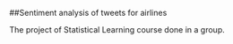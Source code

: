 ##Sentiment analysis of tweets for airlines

The project of Statistical Learning course done in a group.
